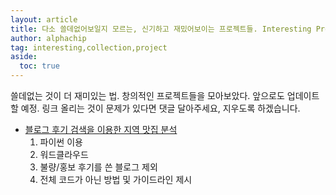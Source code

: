 ```yaml
---
layout: article
title: 다소 쓸데없어보일지 모르는, 신기하고 재밌어보이는 프로젝트들. Interesting Projects Collection
author: alphachip
tag: interesting,collection,project
aside:
  toc: true
---
```



쓸데없는 것이 더 재미있는 법. 창의적인 프로젝트들을 모아보았다.
앞으로도 업데이트할 예정.
링크 올리는 것이 문제가 있다면 댓글 달아주세요, 지우도록 하겠습니다.

* [블로그 후기 검색을 이용한 지역 맛집 분석](https://www.whatwant.com/entry/블로그-분석기-만들어보기-in-Python)
  1. 파이썬 이용
  2. 워드클라우드
  3. 불량/홍보 후기를 쓴 블로그 제외
  4. 전체 코드가 아닌 방법 및 가이드라인 제시

